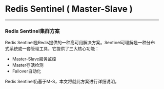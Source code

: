 # Redis Sentinel ( Master-Slave )
-----------------

### Redis Sentinel集群方案

Redis Sentinel是Redis提供的一种高可用解决方案。Sentinel可理解是一种分布式系统或一套管理工具，它提供了三大核心功能：

* Master-Slave服务监控
* Master存活检测
* Failover自动化

Redis Sentinel仍基于M-S，本文将就此方案进行详细说明。
